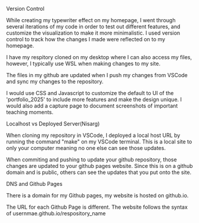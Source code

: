 
Version Control

While creating my typewriter effect on my homepage, I went through several iterations of my code in order to test out different features, and customize the visualization to make it more minimalistic. I used version control to track how the changes I made were reflected on to my homepage. 

I have my respitory cloned on my desktop where I can also access my files, however, I typically use WSL when making changes to my site. 

The files in my github are updated when I push my changes from VSCode and sync my changes to the repository. 

I would use CSS and Javascript to customize the default to UI of the 'portfolio_2025' to include more features and make the design unique. I would also add a capture page to document screenshots of important teaching moments. 

Localhost vs Deployed Server(Nisarg)

When cloning my repository in VSCode, I deployed a local host URL by running the command "make" on my VSCode terminal. This is a local site to only your computer meaning no one else can see those updates.

When commiting and pushing to update your github repository, those changes are updated to your github pages website. Since this is on a github domain and is public, others can see the updates that you put onto the site. 


DNS and Github Pages

There is a domain for my Github pages, my website is hosted on github.io.

The URL for each Github Page is different. The website follows the syntax of usernmae.github.io/respository_name
